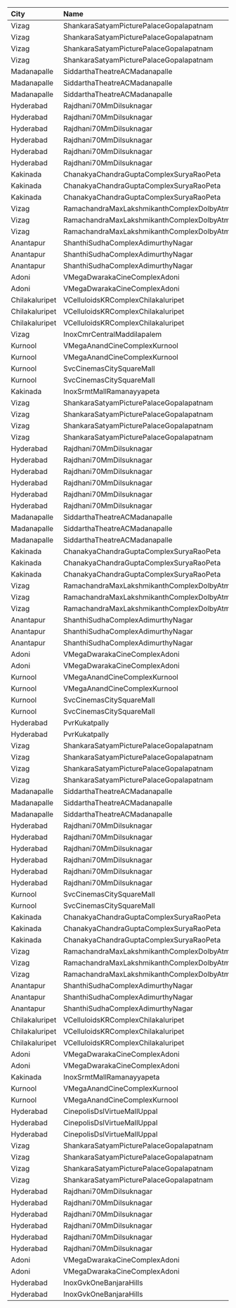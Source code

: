 | City           | Name                                                |  Time | Type          | Price | Capacity | Booked |
| :------------- | :-------------------------------------------------- | ----: | :------------ | ----: | -------: | -----: |
| Vizag          | ShankaraSatyamPicturePalaceGopalapatnam             | 10:45 | Balcony       |  112₹ |      216 |    196 |
| Vizag          | ShankaraSatyamPicturePalaceGopalapatnam             | 10:45 | FirstClass    |  112₹ |       72 |     72 |
| Vizag          | ShankaraSatyamPicturePalaceGopalapatnam             | 10:45 | SecondClass   |   80₹ |       26 |     26 |
| Vizag          | ShankaraSatyamPicturePalaceGopalapatnam             | 10:45 | ThirdClass    |   40₹ |       82 |     82 |
| Madanapalle    | SiddarthaTheatreACMadanapalle                       | 11:00 | Reserved      |   70₹ |      289 |    146 |
| Madanapalle    | SiddarthaTheatreACMadanapalle                       | 11:00 | First         |   50₹ |      196 |     98 |
| Madanapalle    | SiddarthaTheatreACMadanapalle                       | 11:00 | Second        |   30₹ |      150 |     76 |
| Hyderabad      | Rajdhani70MmDilsuknagar                             | 11:15 | DiamondBox    |  150₹ |       29 |     29 |
| Hyderabad      | Rajdhani70MmDilsuknagar                             | 11:15 | Diamond       |  150₹ |      222 |     14 |
| Hyderabad      | Rajdhani70MmDilsuknagar                             | 11:15 | Platinum      |  300₹ |       14 |      0 |
| Hyderabad      | Rajdhani70MmDilsuknagar                             | 11:15 | Diamond       |  150₹ |      252 |     72 |
| Hyderabad      | Rajdhani70MmDilsuknagar                             | 11:15 | Gold          |  100₹ |       74 |      0 |
| Hyderabad      | Rajdhani70MmDilsuknagar                             | 11:15 | Silver        |   50₹ |      178 |    178 |
| Kakinada       | ChanakyaChandraGuptaComplexSuryaRaoPeta             | 11:30 | FirstClass    |  100₹ |      334 |    200 |
| Kakinada       | ChanakyaChandraGuptaComplexSuryaRaoPeta             | 11:30 | SecondClass   |   60₹ |       50 |     25 |
| Kakinada       | ChanakyaChandraGuptaComplexSuryaRaoPeta             | 11:30 | ThirdClass    |   40₹ |       96 |     48 |
| Vizag          | RamachandraMaxLakshmikanthComplexDolbyAtmosGajuwaka | 11:30 | ReservedClass |  112₹ |      216 |    127 |
| Vizag          | RamachandraMaxLakshmikanthComplexDolbyAtmosGajuwaka | 11:30 | FirstClass    |   67₹ |      102 |     86 |
| Vizag          | RamachandraMaxLakshmikanthComplexDolbyAtmosGajuwaka | 11:30 | SecondClass   |   44₹ |       80 |     43 |
| Anantapur      | ShanthiSudhaComplexAdimurthyNagar                   | 11:30 | Balcony       |  110₹ |      200 |    101 |
| Anantapur      | ShanthiSudhaComplexAdimurthyNagar                   | 11:30 | First         |   70₹ |      248 |    124 |
| Anantapur      | ShanthiSudhaComplexAdimurthyNagar                   | 11:30 | Second        |   30₹ |       94 |     94 |
| Adoni          | VMegaDwarakaCineComplexAdoni                        | 11:39 | Gold          |  110₹ |      142 |     71 |
| Adoni          | VMegaDwarakaCineComplexAdoni                        | 11:39 | Executive     |   70₹ |       66 |     33 |
| Chilakaluripet | VCelluloidsKRComplexChilakaluripet                  | 11:45 | Gold          |  100₹ |       95 |     48 |
| Chilakaluripet | VCelluloidsKRComplexChilakaluripet                  | 11:45 | Elite         |   70₹ |       32 |     16 |
| Chilakaluripet | VCelluloidsKRComplexChilakaluripet                  | 11:45 | Executive     |   50₹ |       32 |     16 |
| Vizag          | InoxCmrCentralMaddilapalem                          | 11:50 | Executive     |  150₹ |       67 |      0 |
| Kurnool        | VMegaAnandCineComplexKurnool                        | 12:00 | Gold          |  110₹ |      152 |     75 |
| Kurnool        | VMegaAnandCineComplexKurnool                        | 12:00 | Executive     |   70₹ |       48 |     24 |
| Kurnool        | SvcCinemasCitySquareMall                            | 12:00 | Platinum      |  200₹ |        9 |      4 |
| Kurnool        | SvcCinemasCitySquareMall                            | 12:00 | Sliders       |  150₹ |       77 |     38 |
| Kakinada       | InoxSrmtMallRamanayyapeta                           | 13:35 | Executive     |   80₹ |       50 |      0 |
| Vizag          | ShankaraSatyamPicturePalaceGopalapatnam             | 13:45 | Balcony       |  112₹ |      216 |    196 |
| Vizag          | ShankaraSatyamPicturePalaceGopalapatnam             | 13:45 | FirstClass    |  112₹ |       72 |     72 |
| Vizag          | ShankaraSatyamPicturePalaceGopalapatnam             | 13:45 | SecondClass   |   80₹ |       26 |     26 |
| Vizag          | ShankaraSatyamPicturePalaceGopalapatnam             | 13:45 | ThirdClass    |   40₹ |       82 |     82 |
| Hyderabad      | Rajdhani70MmDilsuknagar                             | 14:00 | DiamondBox    |  150₹ |       29 |     29 |
| Hyderabad      | Rajdhani70MmDilsuknagar                             | 14:00 | Diamond       |  150₹ |      222 |     14 |
| Hyderabad      | Rajdhani70MmDilsuknagar                             | 14:00 | Platinum      |  300₹ |       14 |      0 |
| Hyderabad      | Rajdhani70MmDilsuknagar                             | 14:00 | Diamond       |  150₹ |      252 |     72 |
| Hyderabad      | Rajdhani70MmDilsuknagar                             | 14:00 | Gold          |  100₹ |       74 |      0 |
| Hyderabad      | Rajdhani70MmDilsuknagar                             | 14:00 | Silver        |   50₹ |      178 |    178 |
| Madanapalle    | SiddarthaTheatreACMadanapalle                       | 14:00 | Reserved      |   70₹ |      289 |    146 |
| Madanapalle    | SiddarthaTheatreACMadanapalle                       | 14:00 | First         |   50₹ |      196 |     98 |
| Madanapalle    | SiddarthaTheatreACMadanapalle                       | 14:00 | Second        |   30₹ |      150 |     76 |
| Kakinada       | ChanakyaChandraGuptaComplexSuryaRaoPeta             | 14:30 | FirstClass    |  100₹ |      334 |    200 |
| Kakinada       | ChanakyaChandraGuptaComplexSuryaRaoPeta             | 14:30 | SecondClass   |   60₹ |       50 |     25 |
| Kakinada       | ChanakyaChandraGuptaComplexSuryaRaoPeta             | 14:30 | ThirdClass    |   40₹ |       96 |     48 |
| Vizag          | RamachandraMaxLakshmikanthComplexDolbyAtmosGajuwaka | 14:30 | ReservedClass |  112₹ |      216 |    127 |
| Vizag          | RamachandraMaxLakshmikanthComplexDolbyAtmosGajuwaka | 14:30 | FirstClass    |   67₹ |      102 |     86 |
| Vizag          | RamachandraMaxLakshmikanthComplexDolbyAtmosGajuwaka | 14:30 | SecondClass   |   44₹ |       80 |     43 |
| Anantapur      | ShanthiSudhaComplexAdimurthyNagar                   | 14:30 | Balcony       |  110₹ |      200 |    101 |
| Anantapur      | ShanthiSudhaComplexAdimurthyNagar                   | 14:30 | First         |   70₹ |      248 |    124 |
| Anantapur      | ShanthiSudhaComplexAdimurthyNagar                   | 14:30 | Second        |   30₹ |       94 |     94 |
| Adoni          | VMegaDwarakaCineComplexAdoni                        | 14:40 | Gold          |  110₹ |      142 |     71 |
| Adoni          | VMegaDwarakaCineComplexAdoni                        | 14:40 | Executive     |   70₹ |       66 |     33 |
| Kurnool        | VMegaAnandCineComplexKurnool                        | 15:00 | Gold          |  110₹ |      152 |     75 |
| Kurnool        | VMegaAnandCineComplexKurnool                        | 15:00 | Executive     |   70₹ |       48 |     25 |
| Kurnool        | SvcCinemasCitySquareMall                            | 15:00 | Platinum      |  200₹ |        9 |      4 |
| Kurnool        | SvcCinemasCitySquareMall                            | 15:00 | Sliders       |  150₹ |       77 |     38 |
| Hyderabad      | PvrKukatpally                                       | 16:55 | Classic       |  150₹ |      135 |    135 |
| Hyderabad      | PvrKukatpally                                       | 16:55 | Recliner      |  250₹ |        9 |      9 |
| Vizag          | ShankaraSatyamPicturePalaceGopalapatnam             | 17:45 | Balcony       |  112₹ |      216 |    196 |
| Vizag          | ShankaraSatyamPicturePalaceGopalapatnam             | 17:45 | FirstClass    |  112₹ |       72 |     72 |
| Vizag          | ShankaraSatyamPicturePalaceGopalapatnam             | 17:45 | SecondClass   |   80₹ |       26 |     26 |
| Vizag          | ShankaraSatyamPicturePalaceGopalapatnam             | 17:45 | ThirdClass    |   40₹ |       82 |     82 |
| Madanapalle    | SiddarthaTheatreACMadanapalle                       | 18:00 | Reserved      |   70₹ |      289 |    146 |
| Madanapalle    | SiddarthaTheatreACMadanapalle                       | 18:00 | First         |   50₹ |      196 |     98 |
| Madanapalle    | SiddarthaTheatreACMadanapalle                       | 18:00 | Second        |   30₹ |      150 |     76 |
| Hyderabad      | Rajdhani70MmDilsuknagar                             | 18:15 | DiamondBox    |  150₹ |       29 |     29 |
| Hyderabad      | Rajdhani70MmDilsuknagar                             | 18:15 | Diamond       |  150₹ |      222 |     14 |
| Hyderabad      | Rajdhani70MmDilsuknagar                             | 18:15 | Platinum      |  300₹ |       14 |      0 |
| Hyderabad      | Rajdhani70MmDilsuknagar                             | 18:15 | Diamond       |  150₹ |      252 |     72 |
| Hyderabad      | Rajdhani70MmDilsuknagar                             | 18:15 | Gold          |  100₹ |       74 |      0 |
| Hyderabad      | Rajdhani70MmDilsuknagar                             | 18:15 | Silver        |   50₹ |      178 |    178 |
| Kurnool        | SvcCinemasCitySquareMall                            | 18:30 | Platinum      |  200₹ |        9 |      4 |
| Kurnool        | SvcCinemasCitySquareMall                            | 18:30 | Sliders       |  150₹ |       77 |     38 |
| Kakinada       | ChanakyaChandraGuptaComplexSuryaRaoPeta             | 18:30 | FirstClass    |  100₹ |      334 |    200 |
| Kakinada       | ChanakyaChandraGuptaComplexSuryaRaoPeta             | 18:30 | SecondClass   |   60₹ |       50 |     25 |
| Kakinada       | ChanakyaChandraGuptaComplexSuryaRaoPeta             | 18:30 | ThirdClass    |   40₹ |       96 |     48 |
| Vizag          | RamachandraMaxLakshmikanthComplexDolbyAtmosGajuwaka | 18:30 | ReservedClass |  112₹ |      216 |    127 |
| Vizag          | RamachandraMaxLakshmikanthComplexDolbyAtmosGajuwaka | 18:30 | FirstClass    |   67₹ |      102 |     86 |
| Vizag          | RamachandraMaxLakshmikanthComplexDolbyAtmosGajuwaka | 18:30 | SecondClass   |   44₹ |       80 |     43 |
| Anantapur      | ShanthiSudhaComplexAdimurthyNagar                   | 18:30 | Balcony       |  110₹ |      200 |    101 |
| Anantapur      | ShanthiSudhaComplexAdimurthyNagar                   | 18:30 | First         |   70₹ |      248 |    124 |
| Anantapur      | ShanthiSudhaComplexAdimurthyNagar                   | 18:30 | Second        |   30₹ |       94 |     94 |
| Chilakaluripet | VCelluloidsKRComplexChilakaluripet                  | 18:45 | Gold          |  100₹ |       95 |     48 |
| Chilakaluripet | VCelluloidsKRComplexChilakaluripet                  | 18:45 | Elite         |   70₹ |       32 |     16 |
| Chilakaluripet | VCelluloidsKRComplexChilakaluripet                  | 18:45 | Executive     |   50₹ |       32 |     16 |
| Adoni          | VMegaDwarakaCineComplexAdoni                        | 18:51 | Gold          |  110₹ |      142 |     71 |
| Adoni          | VMegaDwarakaCineComplexAdoni                        | 18:51 | Executive     |   70₹ |       66 |     33 |
| Kakinada       | InoxSrmtMallRamanayyapeta                           | 19:10 | Executive     |   80₹ |       62 |      0 |
| Kurnool        | VMegaAnandCineComplexKurnool                        | 19:30 | Gold          |  110₹ |      152 |     75 |
| Kurnool        | VMegaAnandCineComplexKurnool                        | 19:30 | Executive     |   70₹ |       48 |     24 |
| Hyderabad      | CinepolisDslVirtueMallUppal                         | 20:20 | Normal        |  200₹ |       25 |      0 |
| Hyderabad      | CinepolisDslVirtueMallUppal                         | 20:20 | Executive     |  200₹ |      129 |      2 |
| Hyderabad      | CinepolisDslVirtueMallUppal                         | 20:20 | Vip           |  350₹ |       10 |      2 |
| Vizag          | ShankaraSatyamPicturePalaceGopalapatnam             | 20:45 | Balcony       |  112₹ |      216 |    196 |
| Vizag          | ShankaraSatyamPicturePalaceGopalapatnam             | 20:45 | FirstClass    |  112₹ |       72 |     72 |
| Vizag          | ShankaraSatyamPicturePalaceGopalapatnam             | 20:45 | SecondClass   |   80₹ |       26 |     26 |
| Vizag          | ShankaraSatyamPicturePalaceGopalapatnam             | 20:45 | ThirdClass    |   40₹ |       82 |     82 |
| Hyderabad      | Rajdhani70MmDilsuknagar                             | 21:00 | DiamondBox    |  150₹ |       29 |     29 |
| Hyderabad      | Rajdhani70MmDilsuknagar                             | 21:00 | Diamond       |  150₹ |      222 |     16 |
| Hyderabad      | Rajdhani70MmDilsuknagar                             | 21:00 | Platinum      |  300₹ |       14 |      0 |
| Hyderabad      | Rajdhani70MmDilsuknagar                             | 21:00 | Diamond       |  150₹ |      252 |     72 |
| Hyderabad      | Rajdhani70MmDilsuknagar                             | 21:00 | Gold          |  100₹ |       74 |      0 |
| Hyderabad      | Rajdhani70MmDilsuknagar                             | 21:00 | Silver        |   50₹ |      178 |    178 |
| Adoni          | VMegaDwarakaCineComplexAdoni                        | 21:48 | Gold          |  110₹ |      142 |     71 |
| Adoni          | VMegaDwarakaCineComplexAdoni                        | 21:48 | Executive     |   70₹ |       66 |     33 |
| Hyderabad      | InoxGvkOneBanjaraHills                              | 22:20 | Executive     |  150₹ |      123 |      0 |
| Hyderabad      | InoxGvkOneBanjaraHills                              | 22:20 | Royal         |  250₹ |        5 |      0 |